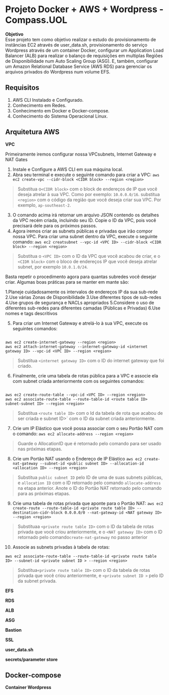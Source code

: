 # Projeto Docker + AWS + Wordpress - Compass.UOL
**Objetivo** <br>
Esse projeto tem como objetivo realizar o estudo do provisionamento de instâncias EC2 através de user_data.sh, provisionamento do serviço Wordpress através de um container Docker, configurar um Application Load Balancer (ALB) para realizar o balanço de requisições em multiplas Regiões de Disponibilidade num Auto Scaling Group (ASG). E, também, configurar um Amazon Relational Database Service (AWS RDS) para gerenciar  os arquivos privados do Wordpress num volume EFS.

## Requisitos

1. AWS CLI Instalado e Configurado.
2. Conhecimento em Redes.
3. Conhecimento em Docker e Docker-compose.
4. Conhecimento do Sistema Operacional Linux.

## Arquitetura AWS

**VPC**

Primeiramente iremos configurar nossa VPCsubnets, Internet Gateway e NAT Gates

1. Instale e Configure a AWS CLI em sua máquina local.
2. Abra seu terminal e execute o seguinte comando para criar a VPC:
`aws ec2 create-vpc --cidr-block <CIDR block> --region <region>`

> Substitua o`<CIDR block>` com o block de endereços de IP que você deseja atrelar à sua VPC. Como por exemplo: `10.0.0.0/16`. substitua `<region>` com o código da região que você deseja criar sua VPC. Por exemplo, `ap-southeast-2`.

3. O comando acima irá retornar um arquivo JSON contendo os detalhes da VPC recém criada, incluindo seu ID. Copie o ID da VPC, pois você precisará dele para os próximos passos.
4. Agora iremos criar as subnets públicas e privadas que irão compor nossa VPC. Para criar uma subnet dentro da VPC, execute o seguinte comando:
`aws ec2 creatsubnet --vpc-id <VPC ID> --cidr-block <CIDR block> --region <region>`

> Substitua o `<VPC ID>` com o ID da VPC que você acabou de criar, e o `<CIDR block>` com o bloco de endereços IP que você deseja atrelar subnet, por exemplo `10.0.1.0/24`.

Basta repetir o procedimento agora para quantas subredes você desejar criar. Algumas boas práticas para se manter em mante são:

1.Planeje cuidadosamente os intervalos de endereços IP da sua sub-rede
2.Use várias Zonas de Disponibilidade
3.Use diferentes tipos de sub-redes
4.Use grupos de segurança e NACLs apropriados
5.Considere o uso de diferentes sub-redes para diferentes camadas (Públicas e Privadas)
6.Use nomes e tags descritivos


5. Para criar um Internet Gateway e atrelá-lo à sua VPC, execute os seguintes comandos:

```

aws ec2 create-internet-gateway --region <region>
aws ec2 attach-internet-gateway --internet-gateway-id <internet gateway ID> --vpc-id <VPC ID> --region <region>
```

> Substitua `<internet gateway ID>` com o ID do internet gateway que foi criado.

6. Finalmente, crie uma tabela de rotas pública para a VPC e associe ela com subnet criada anteriormente com os seguintes comandos:

```

aws ec2 create-route-table --vpc-id <VPC ID> --region <region>
aws ec2 associate-route-table --route-table-id <route table ID> subnet-subnet ID> --region <region>
```
> Substitua `<route table ID>` com o Id da tabela de rota que acabou de ser criada e subnet ID>` com o ID da subnet criada anteriormente.

7. Crie um IP Elástico que você possa associar com o seu Portão NAT com o comando:
`aws ec2 allocate-address --region <region>`

> Guarde o AllocationID que é retornado pelo comando para ser usado nas próximas etapas.

8. Crie um Portão NAT usando o Endereço de IP Elástico
`aws ec2 create-nat-gateway --subnet-id <public subnet ID> --allocation-id <allocation ID> --region <region>`

> Substitua `public subnet ID` pelo ID de uma de suas subnets públicas, e `allocation ID` com o ID retornado pelo comando `allocate-address` na etapa anterior. Anote o ID do Portão NAT retornado pelo comando para as próximas etapas.

9. Crie uma tabela de rotas privada que aponte para o Portão NAT:
`aws ec2 create-route --route-table-id <private route table ID> --destination-cidr-block 0.0.0.0/0 --nat-gateway-id <NAT gateway ID> --region <region>`

> Substituaa `<private route table ID>` com o ID da tabela de rotas privada que você criou anteriormente, e o `<NAT gateway ID>` com o ID retornado pelo comando`create-nat-gateway` no passo anterior

10. Associe as subnets privadas à tabela de rotas:

`aws ec2 associate-route-table --route-table-id <private route table ID> --subnet-id <private subnet ID > --region <region>`

> Substitua`<private route table ID>` com o ID da tabela de rotas privada que você criou anteriormente, e `<private subnet ID >` pelo ID da subnet privada.

**EFS**

**RDS**

**ALB**

**ASG**

**Bastion**

**SSL**

**user_data.sh**

**secrets/parameter store**

## Docker-compose

**Container Wordpress**
